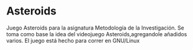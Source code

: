 # Asteroids
Juego Asteroids para la asignatura Metodología de la Investigación.
Se toma como base la idea del videojuego Asteroids,agregandole añadidos varios.
El juego está hecho para correr en GNU/Linux
